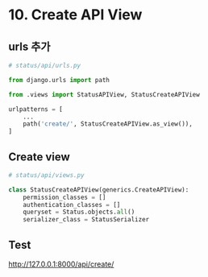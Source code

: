 # 10. Create API View

## urls 추가

```python
# status/api/urls.py

from django.urls import path

from .views import StatusAPIView, StatusCreateAPIView

urlpatterns = [
    ...
    path('create/', StatusCreateAPIView.as_view()),
]
```

## Create view

```python
# status/api/views.py

class StatusCreateAPIView(generics.CreateAPIView):
    permission_classes = []
    authentication_classes = []
    queryset = Status.objects.all()
    serializer_class = StatusSerializer

```

## Test

<http://127.0.0.1:8000/api/create/>
